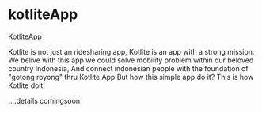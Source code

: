 # kotliteApp
KotliteApp

Kotlite is not just an ridesharing app, Kotlite is an  app with a strong mission. We belive with this app we could solve mobility problem within our beloved country Indonesia, And connect indonesian people with the foundation of "gotong royong" thru Kotlite App  But how this simple app do it? This is how Kotlite doit!

....details comingsoon

